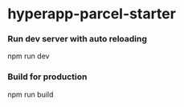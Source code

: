 # hyperapp-parcel-starter

### Run dev server with auto reloading
npm run dev

### Build for production
npm run build

